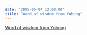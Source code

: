 ```yaml
---
date: "2005-05-04 12:00:00"
title: "Word of wisdom from Yuhong"
---
```


[Word of wisdom from Yuhong](/lemire/blog/2005/05-04-word-of-wisdom-from-yuhong)

